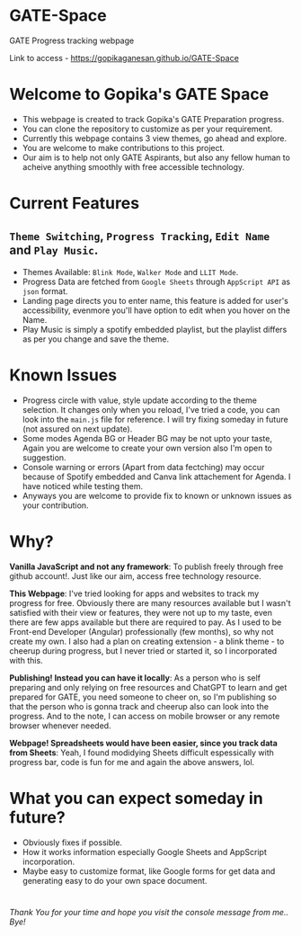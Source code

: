 # GATE-Space
GATE Progress tracking webpage

Link to access - https://gopikaganesan.github.io/GATE-Space

# Welcome to Gopika's GATE Space
- This webpage is created to track Gopika's GATE Preparation progress.
- You can clone the repository to customize as per your requirement.
- Currently this webpage contains 3 view themes, go ahead and explore.
- You are welcome to make contributions to this project.
- Our aim is to help not only GATE Aspirants, but also any fellow human to acheive anything smoothly with free accessible technology.

# Current Features
`Theme Switching`, `Progress Tracking`, `Edit Name` and `Play Music`.
-

- Themes Available: `Blink Mode`, `Walker Mode` and `LLIT Mode`.
- Progress Data are fetched from `Google Sheets` through `AppScript API` as `json` format.
- Landing page directs you to enter name, this feature is added for user's accessibility, evenmore you'll have option to edit when you hover on the Name.
- Play Music is simply a spotify embedded playlist, but the playlist differs as per you change and save the theme.

# Known Issues
- Progress circle with value, style update according to the theme selection. It changes only when you reload, I've tried a code, you can look into the `main.js` file for reference. I will try fixing someday in future (not assured on next update).
- Some modes Agenda BG or Header BG may be not upto your taste, Again you are welcome to create your own version also I'm open to suggestion.
- Console warning or errors (Apart from data fectching) may occur because of Spotify embedded and Canva link attachement for Agenda. I have noticed while testing them.
- Anyways you are welcome to provide fix to known or unknown issues as your contribution.

# Why?
**Vanilla JavaScript and not any framework**: To publish freely through free github account!. Just like our aim, access free technology resource.

**This Webpage**: I've tried looking for apps and websites to track my progress for free. Obviously there are many resources available but I wasn't satisfied with their view or features, they were not up to my taste, even there are few apps available but there are required to pay. As I used to be Front-end Developer (Angular) professionally (few months), so why not create my own. I also had a plan on creating extension - a blink theme - to cheerup during progress, but I never tried or started it, so I incorporated with this.

**Publishing! Instead you can have it locally**: As a person who is self preparing and only relying on free resources and ChatGPT to learn and get prepared for GATE, you need someone to cheer on, so I'm publishing so that the person who is gonna track and cheerup also can look into the progress. And to the note, I can access on mobile browser or any remote browser whenever needed.

**Webpage! Spreadsheets would have been easier, since you track data from Sheets**: Yeah, I found modidying Sheets difficult espessically with progress bar, code is fun for me and again the above answers, lol.

# What you can expect someday in future?
- Obviously fixes if possible.
- How it works information especially Google Sheets and AppScript incorporation.
- Maybe easy to customize format, like Google forms for get data and generating easy to do your own space document.

#
*Thank You for your time and hope you visit the console message from me.. Bye!*


